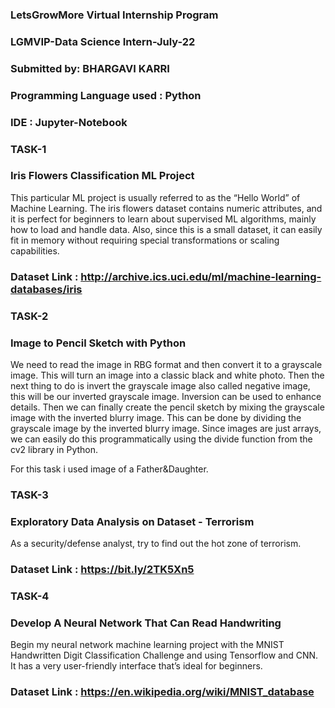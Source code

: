 ### LetsGrowMore Virtual Internship Program 

### LGMVIP-Data Science Intern-July-22

### Submitted by: BHARGAVI KARRI

### Programming Language used : Python

### IDE : Jupyter-Notebook


### TASK-1
### Iris Flowers Classification ML Project
This particular ML project is usually referred to as the “Hello World” of Machine Learning. The iris flowers dataset contains numeric attributes, and it is perfect for beginners to learn about supervised ML algorithms, mainly how to load and handle data. Also, since this is a small dataset, it can easily fit in memory without requiring special transformations or scaling capabilities.
### Dataset Link : http://archive.ics.uci.edu/ml/machine-learning-databases/iris


### TASK-2
### Image to Pencil Sketch with Python
We need to read the image in RBG format and then convert it to a grayscale image. This will turn an image into a classic black and white photo. Then the next thing to do is invert the grayscale image also called negative image, this will be our inverted grayscale image. Inversion can be used to enhance details. Then we can finally create the pencil sketch by mixing the grayscale image with the inverted blurry image. This can be done by dividing the grayscale image by the inverted blurry image. Since images are just arrays, we can easily do this programmatically using the divide function from the cv2 library in Python.

For this task i used image of a Father&Daughter.




### TASK-3
### Exploratory Data Analysis on Dataset - Terrorism
As a security/defense analyst, try to find out the hot zone of terrorism.
### Dataset Link : https://bit.ly/2TK5Xn5



### TASK-4
### Develop A Neural Network That Can Read Handwriting
Begin my neural network machine learning project with the MNIST Handwritten Digit Classification Challenge and using Tensorflow and CNN. It has a very user-friendly interface that’s ideal for beginners.
### Dataset Link : https://en.wikipedia.org/wiki/MNIST_database

